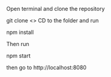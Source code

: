 Open terminal and clone the repository

git clone <>
CD to the folder and run

npm install

Then run

npm start

then go to http://localhost:8080
